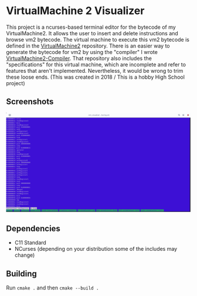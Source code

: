 # VirtualMachine 2 Visualizer
This project is a ncurses-based terminal editor for the bytecode of my VirtualMachine2. It allows the user to insert and delete instructions and browse vm2 bytecode. The virtual machine to execute this vm2 bytecode is defined in the [VirtualMachine2](https://github.com/batburger/VirtualMachine2) repository. There is an easier way to generate the bytecode for vm2 by using the "compiler" I wrote [VirtualMachine2-Compiler](https://github.com/batburger/VirtualMachine2-Compiler). That repository also includes the "specifications" for this virtual machine, which are incomplete and refer to features that aren't implemented. Nevertheless, it would be wrong to trim these loose ends. (This was created in 2018 / This is a hobby High School project)

## Screenshots
![The Visualizer being run on an example programme](demonstration.png)

## Dependencies
* C11 Standard
* NCurses (depending on your distribution some of the includes may change)

## Building
Run `cmake .` and then `cmake --build .`
